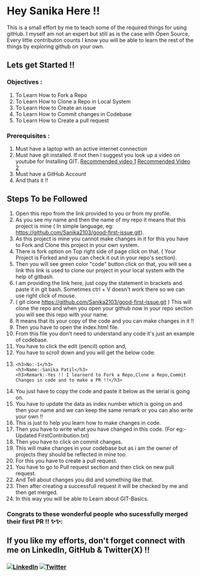 # Hey Sanika Here !!
  This is a small effort by me to teach some of the required things for using gitHub.
  I myself am not an expert but still as is the case with Open Source, Every little contributon counts
  I know you will be able to learn the rest of the things by exploring github on your own.
  
  
## Lets get Started !!

### Objectives :
1. To Learn How to Fork a Repo 
2. To Learn How to Clone a Repo in Local System
3. To Learn How to Create an issue
4. To Learn How to Commit changes in Codebase 
5. To Learn How to Create a pull request 

### Prerequisites :
1. Must have a laptop with an active internet connection
2. Must have git installed. If not then I suggest you look up a video on youtube for Installing GIT. [Recommended video 1](https://www.youtube.com/watch?v=ON5GAXubt_4) [Recommended Video 2](https://www.youtube.com/watch?v=qkbK31dMNfM)
3. Must have a GitHub Account 
4. And thats it !!

## Steps To be Followed 
1. Open this repo from the link provided to you or from my profile.
2. As you see my name and then the name of my repo it means that this project is mine ( In simple language, eg: https://github.com/Sanika2103/good-first-issue.git).
3. As this project is mine you  cannot make changes in it for this you have to Fork and Clone this project in your own system.
4. There is fork option on Top right side of page click on that. ( Your Project is Forked and you can check it out in your repo's section).
5. Then you will see green color "code" button click on that, you will see a link this link is used to clone our project in your local system with the help of gitbash.
6. I am providing the link here, just copy the statement in brackets and paste it in git bash. Sometimes ctrl + V doesn't work there so we can use right click of mouse.
7. ( git clone https://github.com/Sanika2103/good-first-issue.git ) This will clone the repo and when you open your github now in your repo section you will see this repo with your name. 
8. It means that its your copy of the code and you can make changes in it !!  
9. Then you have to open the index.html file.   
10. From this file you don't need to understand any code it's just an example of codebase.  
11. You have to click the edit (pencil) option and,  
12. You have  to scroll down and you will get the below code:   
13. 
        <h3>No:-1</h3>
        <h3>Name:-Sanika Patil</h3> 
        <h3>Remark:-Yes !! I learnerd to Fork a Repo,Clone a Repo,Commit Changes in code and to make a PR !!</h3>
 13. You just have to copy the code and paste it below as the serial is going on.
 14. You have to update the data as index number which is going on and then your name and we can keep the same remark or you can also write your own !!
 15. This is just to help you learn how to make changes in code.   
 16. Then you have to write what you have changed in this code. (For eg:- Updated FirstContribution.txt)
 17. Then you have to click on commit changes. 
 18. This will make changes in your codebase but as i am the owner of projects they should be reflected in mine too. 
 19. For this you have to create a pull request.
 20. You have to go to Pull request section and then click on new pull request. 
 21. And Tell about changes you did and something like that. 
 22. Then after creating a successfull request it will be checked by me and then get merged.
 23. In this way you will be able to Learn about GIT-Basics.
  
 
### Congrats to these wonderful people who sucessfully merged their first PR !! ✨✨:

 ## If you like my efforts, don't forget connect with me on LinkedIn, GitHub & Twitter(X) !!
   
 <h3>
<a href="https://www.linkedin.com/in/sanika-patil21/" ><img alt="LinkedIn" src="https://img.shields.io/badge/linkedin-%230077B5.svg?style=for-the-badge&logo=linkedin&logoColor=white"/></a>
<a href="https://twitter.com/Sanikaa_21?s=08"><img  alt="Twitter" src="https://img.shields.io/badge/Sanikaa_21-%231DA1F2.svg?style=for-the-badge&logo=Twitter&logoColor=white"/></a>

</h3>
 <br>
    
